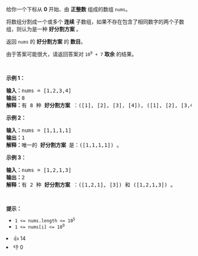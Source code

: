 <p>给你一个下标从 <strong>0</strong> 开始、由 <strong>正整数</strong> 组成的数组 <code>nums</code>。</p>

<p>将数组分割成一个或多个<strong> 连续</strong> 子数组，如果不存在包含了相同数字的两个子数组，则认为是一种 <strong>好分割方案</strong> 。</p>

<p>返回 <code>nums</code> 的 <strong>好分割方案</strong> 的 <strong>数目</strong>。</p>

<p>由于答案可能很大，请返回答案对 <code>10<sup>9</sup> + 7</code> <strong>取余</strong> 的结果。</p>

<p>&nbsp;</p>

<p><strong class="example">示例 1：</strong></p>

<pre>
<strong>输入：</strong>nums = [1,2,3,4]
<strong>输出：</strong>8
<strong>解释：</strong>有 8 种 <strong>好分割方案 </strong>：([1], [2], [3], [4]), ([1], [2], [3,4]), ([1], [2,3], [4]), ([1], [2,3,4]), ([1,2], [3], [4]), ([1,2], [3,4]), ([1,2,3], [4]) 和 ([1,2,3,4]) 。
</pre>

<p><strong class="example">示例 2：</strong></p>

<pre>
<strong>输入：</strong>nums = [1,1,1,1]
<strong>输出：</strong>1
<strong>解释：</strong>唯一的 <strong>好分割方案</strong> 是：([1,1,1,1]) 。
</pre>

<p><strong class="example">示例 3：</strong></p>

<pre>
<strong>输入：</strong>nums = [1,2,1,3]
<strong>输出：</strong>2
<strong>解释：</strong>有 2 种<strong> 好分割方案 </strong>：([1,2,1], [3]) 和 ([1,2,1,3]) 。
</pre>

<p>&nbsp;</p>

<p><strong>提示：</strong></p>

<ul> 
 <li><code>1 &lt;= nums.length &lt;= 10<sup>5</sup></code></li> 
 <li><code>1 &lt;= nums[i] &lt;= 10<sup>9</sup></code></li> 
</ul>

<div><li>👍 14</li><li>👎 0</li></div>